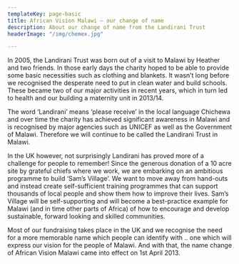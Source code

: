 ```yaml
---
templateKey: page-basic
title: African Vision Malawi – our change of name
description: About our change of name from the Landirani Trust
headerImage: "/img/chemex.jpg"

---
```

In 2005, the Landirani Trust was born out of a visit to Malawi by Heather and two friends. In those early days the charity hoped to be able to provide some basic necessities such as clothing and blankets. It wasn’t long before we recognised the desperate need to put in clean water and build schools. These became two of our major activities in recent years, which in turn led to health and our building a maternity unit in 2013/14.

The word ‘Landirani’ means ‘please receive’ in the local language Chichewa and over time the charity has achieved significant awareness in Malawi and is recognised by major agencies such as UNICEF as well as the Government of Malawi. Therefore we will continue to be called the Landirani Trust in Malawi.

In the UK however, not surprisingly Landirani has proved more of a challenge for people to remember! Since the generous donation of a 10 acre site by grateful chiefs where we work, we are embarking on an ambitious programme to build ‘Sam’s Village’. We want to move away from hand-outs and instead create self-sufficient training programmes that can support thousands of local people and show them how to improve their lives. Sam’s Village will be self-supporting and will become a best-practice example for Malawi (and in time other parts of Africa) of how to encourage and develop sustainable, forward looking and skilled communities.

Most of our fundraising takes place in the UK and we recognise the need for a more memorable name which people can identify with .. one which will express our vision for the people of Malawi. And with that, the name change of African Vision Malawi came into effect on 1st April 2013.